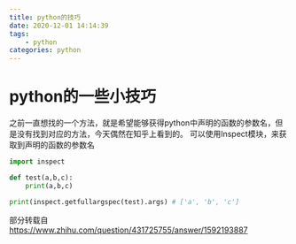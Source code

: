```yaml
---
title: python的技巧
date: 2020-12-01 14:14:39
tags:
    - python
categories: python
---
```


# python的一些小技巧

之前一直想找的一个方法，就是希望能够获得python中声明的函数的参数名，但是没有找到对应的方法，今天偶然在知乎上看到的。
可以使用Inspect模块，来获取到声明的函数的参数名

```python
import inspect

def test(a,b,c):
    print(a,b,c)

print(inspect.getfullargspec(test).args) # ['a', 'b', 'c']
```

部分转载自 https://www.zhihu.com/question/431725755/answer/1592193887